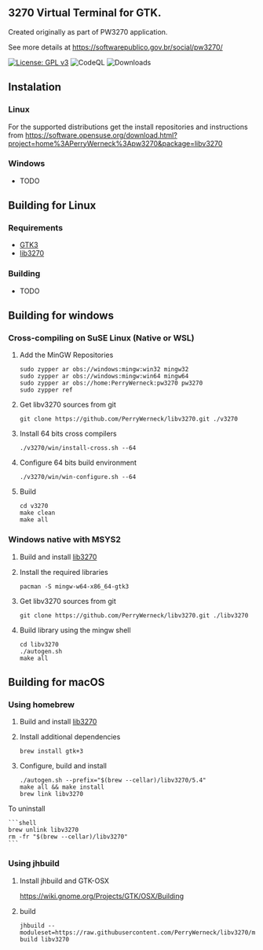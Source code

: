 ## 3270 Virtual Terminal for GTK.

Created originally as part of PW3270 application.

See more details at https://softwarepublico.gov.br/social/pw3270/

[![License: GPL v3](https://img.shields.io/badge/License-GPL%20v3-blue.svg)](https://www.gnu.org/licenses/gpl-3.0)
![CodeQL](https://github.com/PerryWerneck/libv3270/workflows/CodeQL/badge.svg?branch=master)
![Downloads](https://img.shields.io/github/downloads/PerryWerneck/libv3270/total.svg)

## Instalation

### Linux

For the supported distributions get the install repositories and instructions from https://software.opensuse.org/download.html?project=home%3APerryWerneck%3Apw3270&package=libv3270

### Windows

 * TODO

## Building for Linux

### Requirements

 * [GTK3](https://www.gtk.org/)
 * [lib3270](../../../lib3270)

### Building

 * TODO


## Building for windows

### Cross-compiling on SuSE Linux (Native or WSL)

1. Add the MinGW Repositories

	```
	sudo zypper ar obs://windows:mingw:win32 mingw32
	sudo zypper ar obs://windows:mingw:win64 mingw64
	sudo zypper ar obs://home:PerryWerneck:pw3270 pw3270
	sudo zypper ref
	```

2. Get libv3270 sources from git

	```
	git clone https://github.com/PerryWerneck/libv3270.git ./v3270
	```

3. Install 64 bits cross compilers

	```
	./v3270/win/install-cross.sh --64
	```

4. Configure 64 bits build environment

	```
	./v3270/win/win-configure.sh --64
	```

5. Build

	```
	cd v3270
	make clean
	make all
	```

### Windows native with MSYS2

1. Build and install [lib3270](../../../lib3270)

2. Install the required libraries

	```
	pacman -S mingw-w64-x86_64-gtk3
	```

2. Get libv3270 sources from git

	```
	git clone https://github.com/PerryWerneck/libv3270.git ./libv3270
	```

4. Build library using the mingw shell

	```
	cd libv3270
	./autogen.sh
	make all
	```

## Building for macOS

### Using homebrew

1. Build and install [lib3270](../../../lib3270)

2. Install additional dependencies

	```shell
	brew install gtk+3
	```

3. Configure, build and install

	```shell
	./autogen.sh --prefix="$(brew --cellar)/libv3270/5.4"
	make all && make install
	brew link libv3270
	```

To uninstall

	```shell
	brew unlink libv3270
	rm -fr "$(brew --cellar)/libv3270"
	```

### Using jhbuild

1. Install jhbuild and GTK-OSX

	https://wiki.gnome.org/Projects/GTK/OSX/Building
	
2. build

	```shell
	jhbuild --moduleset=https://raw.githubusercontent.com/PerryWerneck/libv3270/macos/mac/libv3270.modules build libv3270
	```


